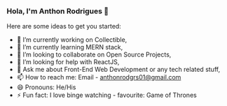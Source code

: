 ### Hola, I'm Anthon Rodrigues 👋



Here are some ideas to get you started:

- 🔭 I’m currently working on Collectible,
- 🌱 I’m currently learning MERN stack,
- 👯 I’m looking to collaborate on Open Source Projects,
- 🤔 I’m looking for help with ReactJS,
- 💬 Ask me about Front-End Web Development or any tech related stuff,
- 📫 How to reach me: Email - anthonrodgrs01@gmail.com
- 😄 Pronouns: He/His
- ⚡ Fun fact: I love binge watching - favourite: Game of Thrones


